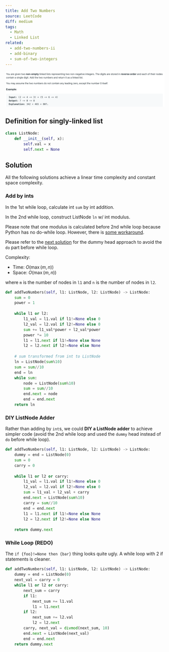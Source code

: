 ```yaml
---
title: Add Two Numbers
source: LeetCode
diff: medium
tags:
  - Math
  - Linked List
related:
  - add-two-numbers-ii
  - add-binary
  - sum-of-two-integers
---
```


<img class="medium-zoom" src="/algo/add-two-numbers.png" alt="https://leetcode.com/problems/add-two-numbers">

## Definition for singly-linked list

```py
class ListNode:
    def __init__(self, x):
        self.val = x
        self.next = None
```

## Solution

All the following solutions achieve a linear time complexity and constant space complexity.

### Add by ints

In the 1st while loop, calculate int `sum` by int addition.

In the 2nd while loop, construct ListNode `ln` w/ int modulus.

Please note that one modulus is calculated before 2nd while loop because Python has no do-while loop. However, there is [some workaround](https://stackoverflow.com/a/743186).

Please refer to the [next solution](#listnode-adder) for the dummy head approach to avoid the `do` part before while loop.

Complexity:

- Time: $O(\max(m,n))$
- Space: $O(\max(m,n))$

where `m` is the number of nodes in `l1` and `n` is the number of nodes in `l2`.

```py
def addTwoNumbers(self, l1: ListNode, l2: ListNode) -> ListNode:
    sum = 0
    power = 1

    while l1 or l2:
        l1_val = l1.val if l1!=None else 0
        l2_val = l2.val if l2!=None else 0
        sum += l1_val*power + l2_val*power
        power *= 10
        l1 = l1.next if l1!=None else None
        l2 = l2.next if l2!=None else None

    # sum transformed from int to ListNode
    ln = ListNode(sum%10)
    sum = sum//10
    end = ln
    while sum:
        node = ListNode(sum%10)
        sum = sum//10
        end.next = node
        end = end.next
    return ln
```

### DIY ListNode Adder

Rather than adding by `int`s, we could **DIY a ListNode adder** to achieve simpler code (avoid the 2nd while loop and used the `dummy` head instead of `do` before while loop).

```py
def addTwoNumbers(self, l1: ListNode, l2: ListNode) -> ListNode:
    dummy = end = ListNode(0)
    sum = 0
    carry = 0

    while l1 or l2 or carry:
        l1_val = l1.val if l1!=None else 0
        l2_val = l2.val if l2!=None else 0
        sum = l1_val + l2_val + carry
        end.next = ListNode(sum%10)
        carry = sum//10
        end = end.next
        l1 = l1.next if l1!=None else None
        l2 = l2.next if l2!=None else None

    return dummy.next
```

### While Loop (REDO)

The `if {foo}!=None then {bar}` thing looks quite ugly. A while loop with 2 if statements is cleaner.

```py
def addTwoNumbers(self, l1: ListNode, l2: ListNode) -> ListNode:
    dummy = end = ListNode(0)
    next_val = carry = 0
    while l1 or l2 or carry:
        next_sum = carry
        if l1:
            next_sum += l1.val
            l1 = l1.next
        if l2:
            next_sum += l2.val
            l2 = l2.next
        carry, next_val = divmod(next_sum, 10)
        end.next = ListNode(next_val)
        end = end.next
    return dummy.next
```
